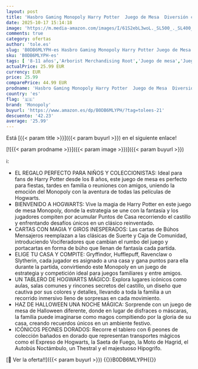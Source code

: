 ```yaml
---
layout: post
title: 'Hasbro Gaming Monopoly Harry Potter  Juego de Mesa  Diversión con Familia y Amigos  Multijuador Fantasía  Tablero de Castillo de Hogwarts  Gryffindor  Ravenclaw  Fiestas de Halloween  Idea de Regalo'
date: 2025-10-17 15:14:18
image: 'https://m.media-amazon.com/images/I/61S2ebL3woL._SL500_._SL400_.jpg'
comments: true
category: ofertas
author: 'tole.es'
slug: 'B0DB6MLYPH-es Hasbro Gaming Monopoly Harry Potter Juego de Mesa...'
sku: 'B0DB6MLYPH-es'
tags: [ '8-11 años','Arborist Merchandising Root','Juego de mesa','Juegos de estrategia','Juegos de tablero','Juegos y accesorios para juegos','Juguetes','Juguetes y juegos','Self Service','Special Features Stores','Top brands in Toys','b6d17eda-2c26-45ed-a098-453a9f96e839_0','b6d17eda-2c26-45ed-a098-453a9f96e839_101','b6d17eda-2c26-45ed-a098-453a9f96e839_6301','halloween','monopoly','🇪🇸', ]
actualPrice: 25.99 EUR
currency: EUR
price: 25.99
comparePrice: 44.99 EUR
prodname: 'Hasbro Gaming Monopoly Harry Potter  Juego de Mesa  Diversión con Familia y Amigos  Multijuador Fantasía  Tablero de Castillo de Hogwarts  Gryffindor  Ravenclaw  Fiestas de Halloween  Idea de Regalo'
country: 'es'
flag: '🇪🇸'
brand: 'Monopoly'
buyurl: 'https://www.amazon.es/dp/B0DB6MLYPH/?tag=tolees-21'
descuento: '42.23'
average: '25.99'
---
```


Está [{{< param title >}}]({{< param buyurl >}}) en el siguiente enlace!

[![{{< param prodname >}}]({{< param image >}})]({{< param buyurl >}})

ℹ️:

- EL REGALO PERFECTO PARA NIÑOS Y COLECCIONISTAS: Ideal para fans de Harry Potter desde los 8 años, este juego de mesa es perfecto para fiestas, tardes en familia o reuniones con amigos, uniendo la emoción del Monopoly con la aventura de todas las películas de Hogwarts.
- BIENVENIDO A HOGWARTS: Vive la magia de Harry Potter en este juego de mesa Monopoly, donde la estrategia se une con la fantasía y los jugadores compiten por acumular Puntos de Casa recorriendo el castillo y enfrentando desafíos únicos en un clásico reinventado.
- CARTAS CON MAGIA Y GIROS INESPERADOS: Las cartas de Búhos Mensajeros reemplazan a las clásicas de Suerte y Caja de Comunidad, introduciendo Vociferadores que cambian el rumbo del juego y portacartas en forma de búho que llenan de fantasía cada partida.
- ELIGE TU CASA Y COMPITE: Gryffindor, Hufflepuff, Ravenclaw o Slytherin, cada jugador es asignado a una casa y gana puntos para ella durante la partida, convirtiendo este Monopoly en un juego de estrategia y competición ideal para juegos familiares y entre amigos.
- UN TABLERO DE HOGWARTS MÁGICO: Explora lugares icónicos como aulas, salas comunes y rincones secretos del castillo, un diseño que cautiva por sus colores y detalles, llevando a toda la familia a un recorrido inmersivo lleno de sorpresas en cada movimiento.
- HAZ DE HALLOWEEN UNA NOCHE MÁGICA: Sorprende con un juego de mesa de Halloween diferente, donde en lugar de disfraces o máscaras, la familia puede imaginarse como magos compitiendo por la gloria de su casa, creando recuerdos únicos en un ambiente festivo.
- ICÓNICOS PEONES DORADOS: Recorre el tablero con 6 peones de colección bañados en dorado que representan transportes mágicos como el Expreso de Hogwarts, la Saeta de Fuego, la Moto de Hagrid, el Autobús Noctámbulo, un Thestral y el majestuoso Hipogrifo.

[🛒 Ver la oferta!!]({{< param buyurl >}})
{{<world>}}B0DB6MLYPH{{</world>}}
